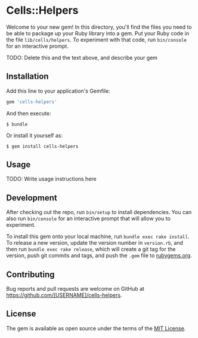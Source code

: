 # Cells::Helpers

Welcome to your new gem! In this directory, you'll find the files you need to be able to package up your Ruby library into a gem. Put your Ruby code in the file `lib/cells/helpers`. To experiment with that code, run `bin/console` for an interactive prompt.

TODO: Delete this and the text above, and describe your gem

## Installation

Add this line to your application's Gemfile:

```ruby
gem 'cells-helpers'
```

And then execute:

    $ bundle

Or install it yourself as:

    $ gem install cells-helpers

## Usage

TODO: Write usage instructions here

## Development

After checking out the repo, run `bin/setup` to install dependencies. You can also run `bin/console` for an interactive prompt that will allow you to experiment.

To install this gem onto your local machine, run `bundle exec rake install`. To release a new version, update the version number in `version.rb`, and then run `bundle exec rake release`, which will create a git tag for the version, push git commits and tags, and push the `.gem` file to [rubygems.org](https://rubygems.org).

## Contributing

Bug reports and pull requests are welcome on GitHub at https://github.com/[USERNAME]/cells-helpers.


## License

The gem is available as open source under the terms of the [MIT License](http://opensource.org/licenses/MIT).

